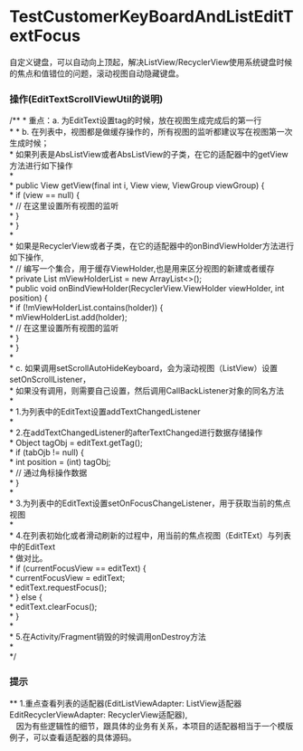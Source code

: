 # TestCustomerKeyBoardAndListEditTextFocus
自定义键盘，可以自动向上顶起，解决ListView/RecyclerView使用系统键盘时候的焦点和值错位的问题，滚动视图自动隐藏键盘。

### 操作(EditTextScrollViewUtil的说明)
/**
     * 重点：a. 为EditText设置tag的时候，放在视图生成完成后的第一行<br />
     *
     *      b. 在列表中，视图都是做缓存操作的，所有视图的监听都建议写在视图第一次生成时候；<br />
     *         如果列表是AbsListView或者AbsListView的子类，在它的适配器中的getView方法进行如下操作<br />
     *         <br />
     *         public View getView(final int i, View view, ViewGroup viewGroup) {<br />
     *              if (view == null) {<br />
     *                  // 在这里设置所有视图的监听<br />
     *              }<br />
     *         }<br />
     *         <br />
     *         如果是RecyclerView或者子类，在它的适配器中的onBindViewHolder方法进行如下操作,<br />
     *         // 编写一个集合，用于缓存ViewHolder,也是用来区分视图的新建或者缓存<br />
     *         private List<ViewHolder> mViewHolderList = new ArrayList<>();<br />
     *         public void onBindViewHolder(RecyclerView.ViewHolder viewHolder, int position) {<br />
     *              if (!mViewHolderList.contains(holder)) {<br />
     *                  mViewHolderList.add(holder);<br />
     *                  // 在这里设置所有视图的监听<br />
     *              }<br />
     *         }<br />
     *         <br />
     *      c. 如果调用setScrollAutoHideKeyboard，会为滚动视图（ListView）设置setOnScrollListener，<br />
     *      如果没有调用，则需要自己设置，然后调用CallBackListener对象的同名方法<br />
     *      <br />
     * 1.为列表中的EditText设置addTextChangedListener<br />
     * <br />
     * 2.在addTextChangedListener的afterTextChanged进行数据存储操作<br />
     *    Object tagObj = editText.getTag();<br />
     *    if (tabOjb != null) {<br />
     *        int position = (int) tagObj;<br />
     *        // 通过角标操作数据<br />
     *    }<br />
     *  <br />
     * 3.为列表中的EditText设置setOnFocusChangeListener，用于获取当前的焦点视图<br />
     *  <br />
     * 4.在列表初始化或者滑动刷新的过程中，用当前的焦点视图（EditTExt）与列表中的EditText<br />
     *   做对比。<br />
     *   if (currentFocusView == editText) {<br />
     *        currentFocusView = editText;<br />
     *        editText.requestFocus();<br />
     *   } else {<br />
     *        editText.clearFocus();<br />
     *   }<br />
     *  <br />
     * 5.在Activity/Fragment销毁的时候调用onDestroy方法<br />
     * <br />
     */
### 提示
** 1.重点查看列表的适配器(EditListViewAdapter: ListView适配器 EditRecyclerViewAdapter: RecyclerView适配器),<br />
    因为有些逻辑性的细节，跟具体的业务有关系，本项目的适配器相当于一个模版例子，可以查看适配器的具体源码。
